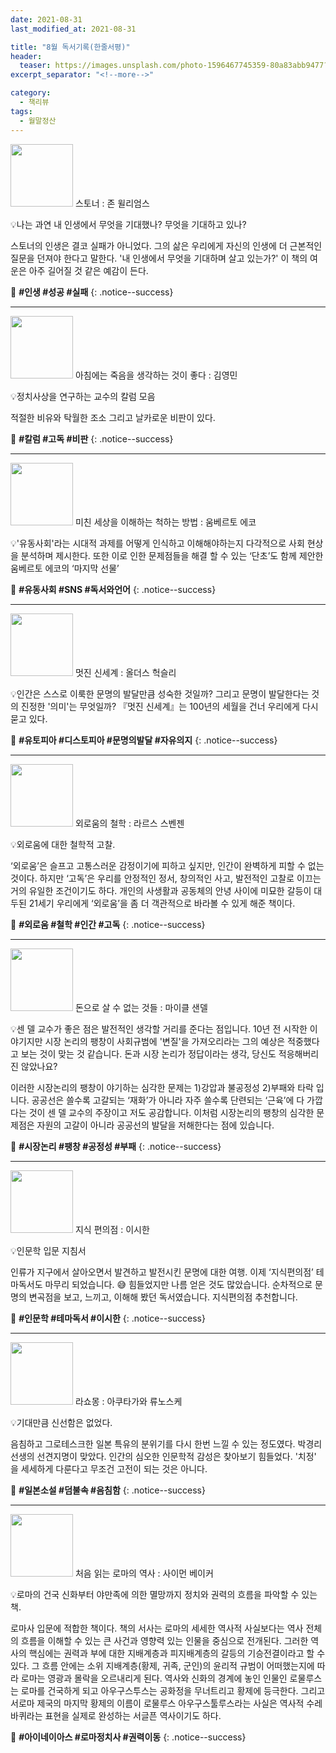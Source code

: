 ```yaml
---
date: 2021-08-31
last_modified_at: 2021-08-31

title: "8월 독서기록(한줄서평)"
header:
  teaser: https://images.unsplash.com/photo-1596467745359-80a83abb9477?ixlib=rb-1.2.1&ixid=MnwxMjA3fDB8MHxwaG90by1wYWdlfHx8fGVufDB8fHx8&auto=format&fit=crop&w=1674&q=80
excerpt_separator: "<!--more-->"

category:
  - 책리뷰
tags:
  - 월말정산
---
```

<img src="https://img.ridicdn.net/cover/510000992/xxlarge?dpi=xxhdpi#1" style="width: 100px" class="align-left" alt=""/> 스토너
: 존 윌리엄스

💡나는 과연 내 인생에서 무엇을 기대했나? 무엇을 기대하고 있나?

스토너의 인생은 결코 실패가 아니었다. 그의 삶은 우리에게 자신의 인생에 더 근본적인 질문을 던져야 한다고 말한다. '내 인생에서 무엇을 기대하며 살고 있는가?' 이 책의 여운은 아주 길어질 것 같은 예감이 든다. 

<!--more-->

🔑 **\#인생 #성공 #실패**
{: .notice--success}

------

<img src="https://img.ridicdn.net/cover/280000112/xxlarge?dpi=xxhdpi#1" style="width: 100px" class="align-left" alt=""/> 아침에는 죽음을 생각하는 것이 좋다
: 김영민

💡정치사상을 연구하는 교수의 칼럼 모음

적절한 비유와 탁월한 조소 그리고 날카로운 비판이 있다. 

🔑 **\#칼럼 #고독 #비판**
{: .notice--success}

------

<img src="https://img.ridicdn.net/cover/1242000995/xxlarge?dpi=xxhdpi#1" style="width: 100px" class="align-left" alt=""/> 미친 세상을 이해하는 척하는 방법
: 움베르토 에코

💡'유동사회'라는 시대적 과제를 어떻게 인식하고 이해해야하는지 다각적으로 사회 현상을 분석하며 제시한다. 또한 이로 인한 문제점들을 해결 할 수 있는 ‘단초’도 함께 제안한 움베르토 에코의 ‘마지막 선물’

🔑 **\#유동사회 #SNS #독서와언어**
{: .notice--success}

------

<img src="https://img.ridicdn.net/cover/259000011/xxlarge?dpi=xxhdpi#1" style="width: 100px" class="align-left" alt=""/> 멋진 신세계
: 올더스 헉슬리

💡인간은 스스로 이룩한 문명의 발달만큼 성숙한 것일까? 그리고 문명이 발달한다는 것의 진정한 '의미'는 무엇일까? 『멋진 신세계』는 100년의 세월을 건너 우리에게 다시 묻고 있다. 

🔑 **\#유토피아 #디스토피아 #문명의발달 #자유의지**
{: .notice--success}

------

<img src="https://img.ridicdn.net/cover/754027771/xxlarge?dpi=xxhdpi#1" style="width: 100px" class="align-left" alt=""/> 외로움의 철학
: 라르스 스벤젠

💡외로움에 대한 철학적 고찰. 

‘외로움’은 슬프고 고통스러운 감정이기에 피하고 싶지만, 인간이 완벽하게 피할 수 없는 것이다. 하지만 ‘고독’은 우리를 안정적인 정서, 창의적인 사고, 발전적인 고찰로 이끄는 거의 유일한 조건이기도 하다. 개인의 사생활과 공동체의 안녕 사이에 미묘한 갈등이 대두된 21세기 우리에게 ‘외로움’을 좀 더 객관적으로 바라볼 수 있게 해준 책이다.

🔑 **\#외로움 #철학 #인간 #고독**
{: .notice--success}

------

<img src="https://img.ridicdn.net/cover/593000231/xxlarge?dpi=xxhdpi#1" style="width: 100px" class="align-left" alt=""/> 돈으로 살 수 없는 것들
: 마이클 샌델

💡센 델 교수가 좋은 점은 발전적인 생각할 거리를 준다는 점입니다. 10년 전 시작한 이야기지만 시장 논리의 팽창이 사회규범에 '변질'을 가져오리라는 그의 예상은 적중했다고 보는 것이 맞는 것 같습니다.  돈과 시장 논리가 정답이라는 생각, 당신도 적응해버리진 않았나요? 

이러한 시장논리의 팽창이 야기하는 심각한 문제는 1)강압과 불공정성 2)부패와 타락 입니다.  공공선은 쓸수록 고갈되는 ‘재화’가 아니라 자주 쓸수록 단련되는 ‘근육’에 다 가깝다는 것이 센 델 교수의 주장이고 저도 공감합니다. 이처럼 시장논리의 팽창의 심각한 문제점은 자원의 고갈이 아니라 공공선의 발달을 저해한다는 점에 있습니다.

🔑 **\#시장논리 #팽창 #공정성 #부패**
{: .notice--success}

------

<img src="https://img.ridicdn.net/cover/745000158/xxlarge?dpi=xxhdpi#1" style="width: 100px" class="align-left" alt=""/> 지식 편의점
: 이시한

💡인문학 입문 지침서 

인류가 지구에서 살아오면서 발견하고 발전시킨 문명에 대한 여행. 이제 ‘지식편의점’ 테마독서도 마무리 되었습니다. 😅 힘들었지만 나름 얻은 것도 많았습니다. 순차적으로 문명의 변곡점을 보고, 느끼고, 이해해 봤던 독서였습니다. 지식편의점 추천합니다.

🔑 **\#인문학 #테마독서 #이시한**
{: .notice--success}

------

<img src="https://img.ridicdn.net/cover/998000051/xxlarge?dpi=xxhdpi#1" style="width: 100px" class="align-left" alt=""/> 라쇼몽
: 아쿠타가와 류노스케

💡기대만큼 신선함은 없었다. 

음침하고 그로테스크한 일본 특유의 분위기를 다시 한번 느낄 수 있는 정도였다. 박경리 선생의 선견지명이 맞았다. 인간의 심오한 인문학적 감성은 찾아보기 힘들었다. '치정' 을 세세하게 다룬다고 무조건 고전이 되는 것은 아니다.

🔑 **\#일본소설 #덤불속 #음침함**
{: .notice--success}

------

<img src="http://image.yes24.com/momo/TopCate63/MidCate01/6206870.jpg" style="width: 100px" class="align-left" alt=""/> 처음 읽는 로마의 역사
: 사이먼 베이커

💡로마의 건국 신화부터 야만족에 의한 멸망까지 정치와 권력의 흐름을 파악할 수 있는 책.  

로마사 입문에 적합한 책이다. 책의 서사는 로마의 세세한 역사적 사실보다는 역사 전체의 흐름을 이해할 수 있는 큰 사건과 영향력 있는 인물을 중심으로 전개된다. 그러한 역사의 핵심에는 권력과 부에 대한 지배계층과 피지배계층의 갈등의 기승전결이라고 할 수 있다. 그 흐름 안에는 소위 지배계층(황제, 귀족, 군인)의 윤리적 규범이 어떠했는지에 따라 로마는 영광과 몰락을 오르내리게 된다. 역사와 신화의 경계에 놓인 인물인 로물루스는 로마를 건국하게 되고 아우구스투스는 공화정을 무너트리고 황제에 등극한다. 그리고 서로마 제국의 마지막 황제의 이름이 로물루스 아우구스툴루스라는 사실은 역사적 수레바퀴라는 표현을 실제로 완성하는 서글픈 역사이기도 하다.

🔑 **\#아이네이아스 #로마정치사 #권력이동**
{: .notice--success}